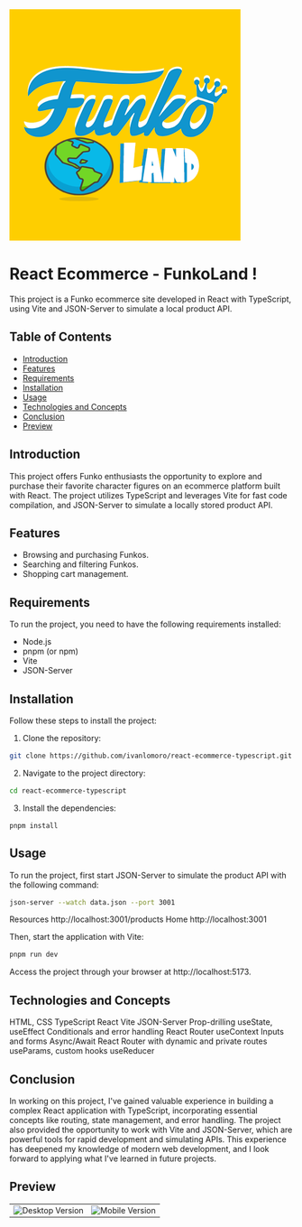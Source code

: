<img src="/src/assets/imgs/favicon_page.png" alt="tittle pag"/>

# React Ecommerce - FunkoLand !

This project is a Funko ecommerce site developed in React with TypeScript, using Vite and JSON-Server to simulate a local product API.

## Table of Contents
- [Introduction](#introduction)
- [Features](#features)
- [Requirements](#requirements)
- [Installation](#installation)
- [Usage](#usage)
- [Technologies and Concepts](#technologies-and-concepts)
- [Conclusion](#conclusion)
- [Preview](#preview)

## Introduction

This project offers Funko enthusiasts the opportunity to explore and purchase their favorite character figures on an ecommerce platform built with React. The project utilizes TypeScript and leverages Vite for fast code compilation, and JSON-Server to simulate a locally stored product API.

## Features
- Browsing and purchasing Funkos.
- Searching and filtering Funkos.
- Shopping cart management.

## Requirements
To run the project, you need to have the following requirements installed:
- Node.js
- pnpm (or npm)
- Vite
- JSON-Server

## Installation
Follow these steps to install the project:
1. Clone the repository:
```sh
git clone https://github.com/ivanlomoro/react-ecommerce-typescript.git
```

2. Navigate to the project directory:
```sh
cd react-ecommerce-typescript
```

3. Install the dependencies:
```
pnpm install
```

## Usage
To run the project, first start JSON-Server to simulate the product API with the following command:
```sh
json-server --watch data.json --port 3001
```
Resources
  http://localhost:3001/products
  Home
  http://localhost:3001

Then, start the application with Vite:

```sh
pnpm run dev
```
Access the project through your browser at http://localhost:5173.

## Technologies and Concepts
HTML, CSS
TypeScript
React
Vite
JSON-Server
Prop-drilling
useState, useEffect
Conditionals and error handling
React Router
useContext
Inputs and forms
Async/Await
React Router with dynamic and private routes
useParams, custom hooks
useReducer

## Conclusion
In working on this project, I've gained valuable experience in building a complex React application with TypeScript, incorporating essential concepts like routing, state management, and error handling. The project also provided the opportunity to work with Vite and JSON-Server, which are powerful tools for rapid development and simulating APIs. This experience has deepened my knowledge of modern web development, and I look forward to applying what I've learned in future projects.

## Preview
<table>
  <tr>
    <td><img src="./src/assets/preview/desktopVersion.gif" alt="Desktop Version" width="400"/></td>
    <td><img src="./src/assets/preview/mobileVersion.gif" alt="Mobile Version" width="400"/></td>
  </tr>
</table>